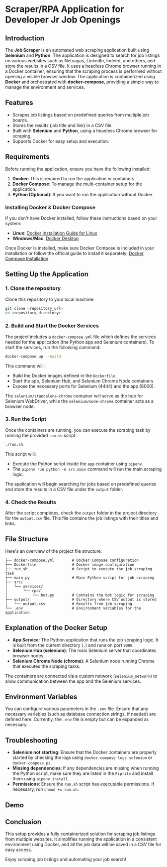 # Scraper/RPA Application for Developer Jr Job Openings

## Introduction

The **Job Scraper** is an automated web scraping application built using **Selenium** and **Python**. The application is designed to search for job listings on various websites such as Netvagas, LinkedIn, Indeed, and others, and store the results in a CSV file. It uses a headless Chrome browser running in a Docker container, ensuring that the scraping process is performed without opening a visible browser window. The application is containerized using **Docker** and orchestrated with **docker-compose**, providing a simple way to manage the environment and services.

## Features

- Scrapes job listings based on predefined queries from multiple job boards.
- Stores the results (job title and link) in a CSV file.
- Built with **Selenium** and **Python**, using a headless Chrome browser for scraping.
- Supports Docker for easy setup and execution.

## Requirements

Before running the application, ensure you have the following installed:

1. **Docker**: This is required to run the application in containers.
2. **Docker Compose**: To manage the multi-container setup for the application.
3. **Python (Optional)**: If you want to run the application without Docker.

### Installing Docker & Docker Compose

If you don't have Docker installed, follow these instructions based on your system:

- **Linux**: [Docker Installation Guide for Linux](https://docs.docker.com/engine/install/)
- **Windows/Mac**: [Docker Desktop](https://www.docker.com/products/docker-desktop)

Once Docker is installed, make sure Docker Compose is included in your installation or follow the official guide to install it separately: [Docker Compose Installation](https://docs.docker.com/compose/install/)

## Setting Up the Application

### 1. Clone the repository

Clone this repository to your local machine:

```bash
git clone <repository_url>
cd <repository_directory>
```

### 2. Build and Start the Docker Services

The project includes a `docker-compose.yml` file which defines the services needed for the application (the Python app and Selenium containers). To start the services, run the following command:

```bash
docker-compose up --build
```

This command will:

- Build the Docker images defined in the `Dockerfile`.
- Start the app, Selenium Hub, and Selenium Chrome Node containers.
- Expose the necessary ports for Selenium (4444) and the app (8000).

The `selenium/standalone-chrome` container will serve as the hub for Selenium WebDriver, while the `selenium/node-chrome` container acts as a browser node.

### 3. Run the Script

Once the containers are running, you can execute the scraping task by running the provided `run.sh` script:

```bash
./run.sh
```

This script will:

- Execute the Python script inside the `app` container using `pipenv`.
- The `pipenv run python -m src.main` command will run the main scraping logic.

The application will begin searching for jobs based on predefined queries and store the results in a CSV file under the `output` folder.

### 4. Check the Results

After the script completes, check the `output` folder in the project directory for the `output.csv` file. This file contains the job listings with their titles and links.

## File Structure

Here's an overview of the project file structure:

```
├── docker-compose.yml        # Docker Compose configuration
├── Dockerfile                # Docker image configuration
├── run.sh                    # Script to execute the job scraping task
├── main.py                   # Main Python script for job scraping
├── src/
│   └── services/
│       └── rpa/
│           └── bot.py        # Contains the bot logic for scraping
├── output/                   # Directory where CSV output is stored
│   └── output.csv            # Results from job scraping
└── .env                      # Environment variables for the application
```

## Explanation of the Docker Setup

- **App Service**: The Python application that runs the job scraping logic. It is built from the current directory (`.`) and runs on port `8000`.
- **Selenium Hub (selenium)**: The main Selenium server that coordinates browser nodes.
- **Selenium Chrome Node (chrome)**: A Selenium node running Chrome that executes the scraping tasks.

The containers are connected via a custom network (`selenium_network`) to allow communication between the app and the Selenium services.

## Environment Variables

You can configure various parameters in the `.env` file. Ensure that any necessary variables (such as database connection strings, if needed) are defined here. Currently, the `.env` file is empty but can be expanded as necessary.

## Troubleshooting

- **Selenium not starting**: Ensure that the Docker containers are properly started by checking the logs using `docker-compose logs selenium` or `docker-compose ps`.
- **Missing dependencies**: If any dependencies are missing when running the Python script, make sure they are listed in the `Pipfile` and install them using `pipenv install`.
- **Permissions**: Ensure the `run.sh` script has executable permissions. If necessary, run `chmod +x run.sh`.

## Demo

## Conclusion

This setup provides a fully containerized solution for scraping job listings from multiple websites. It simplifies running the application in a consistent environment using Docker, and all the job data will be saved in a CSV file for easy access.

Enjoy scraping job listings and automating your job search!
